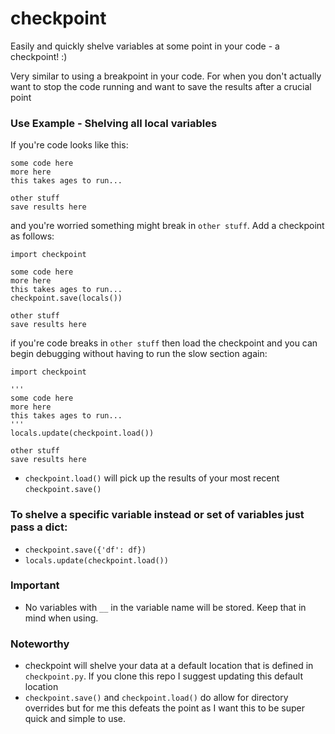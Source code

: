 # checkpoint
Easily and quickly shelve variables at some point in your code - a checkpoint! :)

Very similar to using a breakpoint in your code. For when you don't actually want to stop the code running and want to save the results after a crucial point

### Use Example - Shelving all local variables

If you're code looks like this:

	some code here
	more here
	this takes ages to run...
	
	other stuff
	save results here

and you're worried something might break in `other stuff`. Add a checkpoint as follows:
	
	import checkpoint
	
	some code here
	more here
	this takes ages to run...
	checkpoint.save(locals())
	
	other stuff
	save results here

if you're code breaks in `other stuff` then load the checkpoint and you can begin debugging without having to run the slow section again:

	import checkpoint
	
	'''
	some code here
	more here
	this takes ages to run...
	'''	 
	locals.update(checkpoint.load())
	
	other stuff
	save results here

* `checkpoint.load()` will pick up the results of your most recent `checkpoint.save()`

### To shelve a specific variable instead or set of variables just pass a dict:

* `checkpoint.save({'df': df})`
* `locals.update(checkpoint.load())`

### Important

* No variables with `__` in the variable name will be stored. Keep that in mind when using.

### Noteworthy

* checkpoint will shelve your data at a default location that is defined in `checkpoint.py`. If you clone this repo I suggest updating this default location
* `checkpoint.save()` and `checkpoint.load()` do allow for directory overrides but for me this defeats the point as I want this to be super quick and simple to use. 